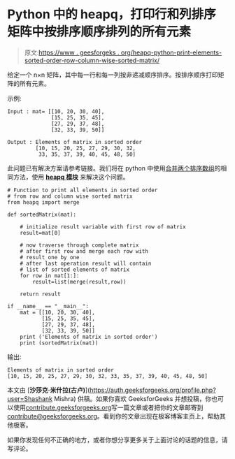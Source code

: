 # Python 中的 heapq，打印行和列排序矩阵中按排序顺序排列的所有元素

> 原文:[https://www . geesforgeks . org/heapq-python-print-elements-sorted-order-row-column-wise-sorted-matrix/](https://www.geeksforgeeks.org/heapq-python-print-elements-sorted-order-row-column-wise-sorted-matrix/)

给定一个 n×n 矩阵，其中每一行和每一列按非递减顺序排序。按排序顺序打印矩阵的所有元素。

示例:

```
Input : mat= [[10, 20, 30, 40],
              [15, 25, 35, 45],
              [27, 29, 37, 48],
              [32, 33, 39, 50]]

Output : Elements of matrix in sorted order
         [10, 15, 20, 25, 27, 29, 30, 32, 
          33, 35, 37, 39, 40, 45, 48, 50]

```

此问题已有解决方案请参考链接。我们将在 python 中使用[合并两个排序数组](https://www.geeksforgeeks.org/merge-two-sorted-arrays-python-using-heapq/)的相同方法，使用 [**heapq 模块**](https://www.geeksforgeeks.org/heap-queue-or-heapq-in-python/) 来解决这个问题。

```
# Function to print all elements in sorted order 
# from row and column wise sorted matrix 
from heapq import merge 

def sortedMatrix(mat): 

    # initialize result variable with first row of matrix 
    result=mat[0] 

    # now traverse through complete matrix 
    # after first row and merge each row with 
    # result one by one 
    # after last operation result will contain 
    # list of sorted elements of matrix 
    for row in mat[1:]: 
        result=list(merge(result,row)) 

    return result 

if __name__ == "__main__": 
    mat = [[10, 20, 30, 40],
           [15, 25, 35, 45],
           [27, 29, 37, 48],
           [32, 33, 39, 50]] 
    print ('Elements of matrix in sorted order')
    print (sortedMatrix(mat)) 
```

输出:

```
Elements of matrix in sorted order
[10, 15, 20, 25, 27, 29, 30, 32, 33, 35, 37, 39, 40, 45, 48, 50]

```

本文由 [**沙莎克·米什拉(古卢)**](https://auth.geeksforgeeks.org/profile.php?user=Shashank Mishra) 供稿。如果你喜欢 GeeksforGeeks 并想投稿，你也可以使用[contribute.geeksforgeeks.org](http://www.contribute.geeksforgeeks.org)写一篇文章或者把你的文章邮寄到 contribute@geeksforgeeks.org。看到你的文章出现在极客博客主页上，帮助其他极客。

如果你发现任何不正确的地方，或者你想分享更多关于上面讨论的话题的信息，请写评论。
